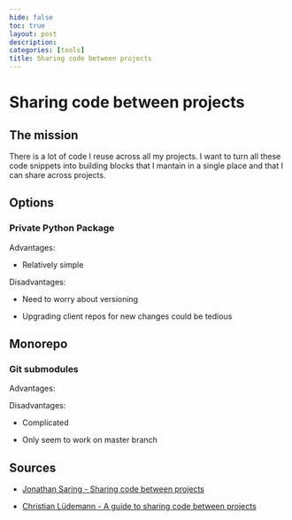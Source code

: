 ```yaml
---
hide: false
toc: true
layout: post
description: 
categories: [tools]
title: Sharing code between projects 
---
```


# Sharing code between projects


## The mission

There is a lot of code I reuse across all my projects. I want to turn all these
code snippets into building blocks that I mantain in a single place and that I
can share across projects.


## Options


### Private Python Package

Advantages:

- Relatively simple

Disadvantages:

- Need to worry about versioning

- Upgrading client repos for new changes could be tedious


## Monorepo


### Git submodules

Advantages:

Disadvantages:

- Complicated

- Only seem to work on master branch


## Sources

- [Jonathan Saring - Sharing code between
  projects](https://www.smashingmagazine.com/2018/04/sharing-code-between-projects/)

- [Christian Lüdemann - A guide to sharing code between
  projects](https://christianlydemann.com/a-guide-to-sharing-code-between-projects/)
